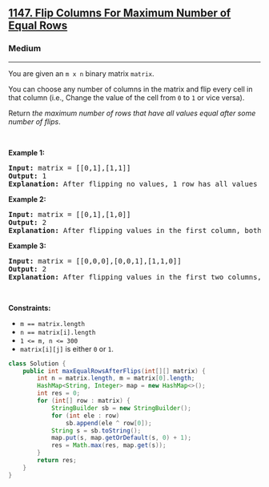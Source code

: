 <h2><a href="https://leetcode.com/problems/flip-columns-for-maximum-number-of-equal-rows">1147. Flip Columns For Maximum Number of Equal Rows</a></h2><h3>Medium</h3><hr><p>You are given an <code>m x n</code> binary matrix <code>matrix</code>.</p>

<p>You can choose any number of columns in the matrix and flip every cell in that column (i.e., Change the value of the cell from <code>0</code> to <code>1</code> or vice versa).</p>

<p>Return <em>the maximum number of rows that have all values equal after some number of flips</em>.</p>

<p>&nbsp;</p>
<p><strong class="example">Example 1:</strong></p>

<pre>
<strong>Input:</strong> matrix = [[0,1],[1,1]]
<strong>Output:</strong> 1
<strong>Explanation:</strong> After flipping no values, 1 row has all values equal.
</pre>

<p><strong class="example">Example 2:</strong></p>

<pre>
<strong>Input:</strong> matrix = [[0,1],[1,0]]
<strong>Output:</strong> 2
<strong>Explanation:</strong> After flipping values in the first column, both rows have equal values.
</pre>

<p><strong class="example">Example 3:</strong></p>

<pre>
<strong>Input:</strong> matrix = [[0,0,0],[0,0,1],[1,1,0]]
<strong>Output:</strong> 2
<strong>Explanation:</strong> After flipping values in the first two columns, the last two rows have equal values.
</pre>

<p>&nbsp;</p>
<p><strong>Constraints:</strong></p>

<ul>
	<li><code>m == matrix.length</code></li>
	<li><code>n == matrix[i].length</code></li>
	<li><code>1 &lt;= m, n &lt;= 300</code></li>
	<li><code>matrix[i][j]</code> is either&nbsp;<code>0</code> or <code>1</code>.</li>
</ul>

```java
class Solution {
    public int maxEqualRowsAfterFlips(int[][] matrix) {
        int n = matrix.length, m = matrix[0].length;
        HashMap<String, Integer> map = new HashMap<>();
        int res = 0;
        for (int[] row : matrix) {
            StringBuilder sb = new StringBuilder();
            for (int ele : row)
                sb.append(ele ^ row[0]);
            String s = sb.toString();
            map.put(s, map.getOrDefault(s, 0) + 1);
            res = Math.max(res, map.get(s));
        }
        return res;
    }
}
```
